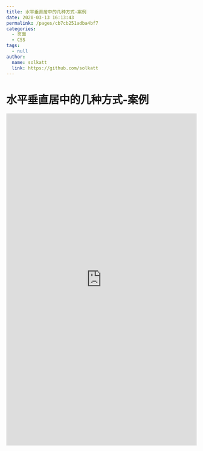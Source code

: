 ```yaml
---
title: 水平垂直居中的几种方式-案例
date: 2020-03-13 16:13:43
permalink: /pages/cb7cb251adba4bf7
categories: 
  - 页面
  - CSS
tags: 
  - null
author: 
  name: solkatt
  link: https://github.com/solkatt
---
```

# 水平垂直居中的几种方式-案例

<iframe height="880" style="width: 100%;" scrolling="no" title="水平垂直居中的几种方式" src="https://codepen.io/solkatt/embed/poJLeYv?height=880&theme-id=light&default-tab=result" frameborder="no" allowtransparency="true" allowfullscreen="true">
  See the Pen <a href='https://codepen.io/solkatt/pen/poJLeYv'>水平垂直居中的几种方式</a> by solkatt
  (<a href='https://codepen.io/solkatt'>@solkatt</a>) on <a href='https://codepen.io'>CodePen</a>.
</iframe>

